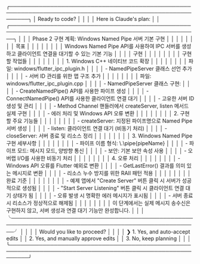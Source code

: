 ╭─────────────────────────────────────────────────────────────────────────────────────────────────────────╮
│ Ready to code?                                                                                          │
│                                                                                                         │
│ Here is Claude's plan:                                                                                  │
│ ╭─────────────────────────────────────────────────────────────────────────────────────────────────────╮ │
│ │ Phase 2 구현 계획: Windows Named Pipe 서버 기본 구현                                                │ │
│ │                                                                                                     │ │
│ │ 목표                                                                                                │ │
│ │                                                                                                     │ │
│ │ Windows Named Pipe API를 사용하여 IPC 서버를 생성하고 클라이언트 연결을 대기할 수 있는 기본 기능    │ │
│ │ 구현                                                                                                │ │
│ │                                                                                                     │ │
│ │ 구현할 작업들                                                                                       │ │
│ │                                                                                                     │ │
│ │ 1. Windows C++ 네이티브 코드 확장                                                                   │ │
│ │                                                                                                     │ │
│ │ 파일: windows/flutter_ipc_plugin.h                                                                  │ │
│ │ - NamedPipeServer 클래스 선언 추가                                                                  │ │
│ │ - 서버 ID 관리를 위한 맵 구조 추가                                                                  │ │
│ │                                                                                                     │ │
│ │ 파일: windows/flutter_ipc_plugin.cpp                                                                │ │
│ │ - NamedPipeServer 클래스 구현:                                                                      │ │
│ │   - CreateNamedPipe() API를 사용한 파이프 생성                                                      │ │
│ │   - ConnectNamedPipe() API를 사용한 클라이언트 연결 대기                                            │ │
│ │   - 고유한 서버 ID 생성 및 관리                                                                     │ │
│ │ - Method Channel 핸들러에서 createServer, listen 메서드 실제 구현                                   │ │
│ │ - 에러 처리 및 Windows API 오류 변환                                                                │ │
│ │                                                                                                     │ │
│ │ 2. 구현할 주요 기능들                                                                               │ │
│ │                                                                                                     │ │
│ │ - createServer: 지정된 파이프명으로 Named Pipe 서버 생성                                            │ │
│ │ - listen: 클라이언트 연결 대기 (비동기 처리)                                                        │ │
│ │ - closeServer: 서버 종료 및 리소스 정리                                                             │ │
│ │                                                                                                     │ │
│ │ 3. Windows Named Pipe 구현 세부사항                                                                 │ │
│ │                                                                                                     │ │
│ │ - 파이프 이름 형식: \\.\pipe\{pipeName}                                                             │ │
│ │ - 파이프 모드: 메시지 모드, 양방향 통신                                                             │ │
│ │ - 보안: 기본 보안 속성 사용                                                                         │ │
│ │ - 오버랩 I/O를 사용한 비동기 처리                                                                   │ │
│ │                                                                                                     │ │
│ │ 4. 오류 처리                                                                                        │ │
│ │                                                                                                     │ │
│ │ - Windows API 오류를 Flutter 예외로 변환                                                            │ │
│ │ - GetLastError() 결과를 의미 있는 메시지로 변환                                                     │ │
│ │ - 리소스 누수 방지를 위한 RAII 패턴 적용                                                            │ │
│ │                                                                                                     │ │
│ │ 완료 기준                                                                                           │ │
│ │                                                                                                     │ │
│ │ - 예제 앱에서 "Create Server" 버튼 클릭 시 서버가 성공적으로 생성됨                                 │ │
│ │ - "Start Server Listening" 버튼 클릭 시 클라이언트 연결 대기 상태가 됨                              │ │
│ │ - 오류 발생 시 명확한 에러 메시지가 표시됨                                                          │ │
│ │ - 서버 종료 시 리소스가 정상적으로 해제됨                                                           │ │
│ │                                                                                                     │ │
│ │ 이 단계에서는 실제 메시지 송수신은 구현하지 않고, 서버 생성과 연결 대기 기능만 완성합니다.          │ │
│ ╰─────────────────────────────────────────────────────────────────────────────────────────────────────╯ │
│                                                                                                         │
│ Would you like to proceed?                                                                              │
│                                                                                                         │
│ ❯ 1. Yes, and auto-accept edits                                                                         │
│   2. Yes, and manually approve edits                                                                    │
│   3. No, keep planning                                                                                  │
│                                                                                                         │
╰─────────────────────────────────────────────────────────────────────────────────────────────────────────╯